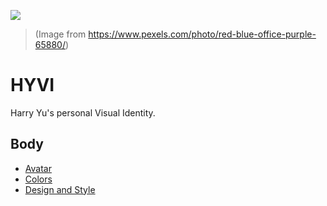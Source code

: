 ![](https://assets.sapi.work/works/HYVI.jpg)
> (Image from https://www.pexels.com/photo/red-blue-office-purple-65880/)

# HYVI

Harry Yu's personal Visual Identity.

## Body

* [Avatar](./Avatar)
* [Colors](./Colors)
* [Design and Style](./Design)
